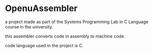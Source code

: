 # OpenuAssembler
a project made as part of the Systems Programming Lab in C Language course in the university.

this assembler converts code in assembly to machine code.

code language used in the project is C.
